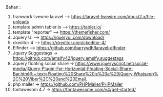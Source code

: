 Bahan : 

1. framwork livewire laravel --> https://laravel-livewire.com/docs/2.x/file-uploads
2. template admin tabler.io --> https://tabler.io/
3. template "reporter" --> https://themefisher.com/ 
4. Jquery UI --> https://jqueryui.com/download/
5. ckeditor 4 --> https://ckeditor.com/ckeditor-4/
6. Elfinder --> https://github.com/barryvdh/laravel-elfinder
7. Jquery Suggestags -> https://github.com/amsify42/jquery.amsify.suggestags
8. Jquery floating social share -> https://www.jqueryscript.net/social-media/jQuery-Plugin-For-Horizontal-Floating-Social-Share-Bar.html#:~:text=Floating%20Share%20is%20a%20jQuery,Whatsapp%2C%20Viber%2C%20and%20Email.
9. php mailer -> https://github.com/PHPMailer/PHPMailer
10. fontawesom 4.7 -> https://fontawesome.com/v4/get-started/
